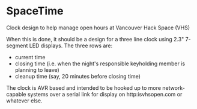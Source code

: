 SpaceTime
=========

Clock design to help manage open hours at Vancouver Hack Space (VHS)

When this is done, it should be a design for a three line clock using 2.3" 7-segment LED
displays.  The three rows are:

* current time
* closing time (i.e. when the night's responsible keyholding member is planning to leave)
* cleanup time (say, 20 minutes before closing time)

The clock is AVR based and intended to be hooked up to more network-capable systems over
a serial link for display on http:isvhsopen.com or whatever else.

